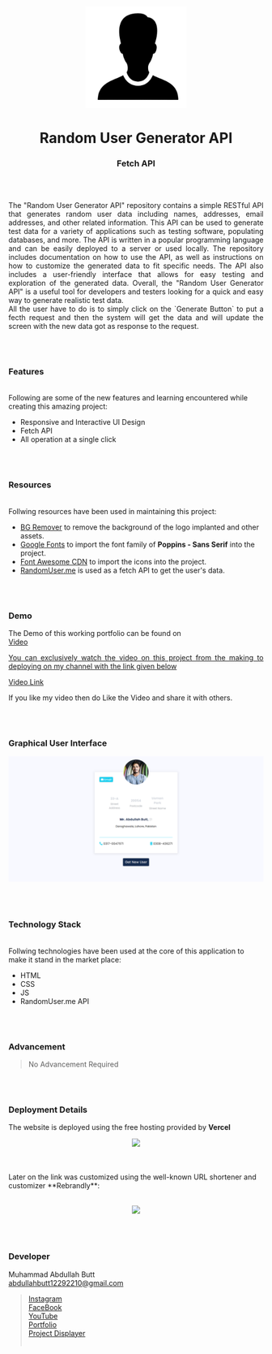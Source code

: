 <p align="center">
  <img src = "/images/logo.png" width="200">
</p>

<h1 align="center">
  Random User Generator API
</h1>

<h3 align="center">
  Fetch API
</h3>


<br><br>

<p align="justify">
The "Random User Generator API" repository contains a simple RESTful API that generates random user data including names, addresses, email addresses, and other related information. This API can be used to generate test data for a variety of applications such as testing software, populating databases, and more. The API is written in a popular programming language and can be easily deployed to a server or used locally. The repository includes documentation on how to use the API, as well as instructions on how to customize the generated data to fit specific needs. The API also includes a user-friendly interface that allows for easy testing and exploration of the generated data. Overall, the "Random User Generator API" is a useful tool for developers and testers looking for a quick and easy way to generate realistic test data. <br>
All the user have to do is to simply click on the `Generate Button` to put a fecth request and then the system will get the data and will update the screen with the new data got as response to the request.   
</p>


<br><br>
<!-- ................................................................................................................................. -->


### Features
<br>
Following are some of the new features and learning encountered while creating this amazing project:

- Responsive and Interactive UI Design
- Fetch API
- All operation at a single click


<br><br>
<!-- ................................................................................................................................. -->


### Resources
<br>
Follwing resources have been used in maintaining this project:

- [BG Remover](https://www.remove.bg/upload) to remove the background of the logo implanted and other assets.
- [Google Fonts](https://fonts.google.com/) to import the font family of <b>Poppins - Sans Serif</b> into the project.
- [Font Awesome CDN](https://cdnjs.com/libraries/font-awesome) to import the icons into the project. 
- [RandomUser.me](https://randomuser.me/api/) is used as a fetch API to get the user's data.


<br><br>
<!-- ................................................................................................................................. -->


### Demo
<p align="justify">
  The Demo of this working portfolio can be found on <br>
  <a href="></a>
</p>


<br><br>
<!-- ................................................................................................................................. -->



### Video
<p align="justify">
You can exclusively watch the video on this project from the making to deploying on my     channel with the link given below<br>

  [Video Link](# ) <br>

  If you like my video then do Like the Video and share it with others.
</p>


<br><br>
<!-- ................................................................................................................................. -->



### Graphical User Interface
![GUI for this Project](/images/demo.png)


<br><br>
<!-- ................................................................................................................................. -->




### Technology Stack
<br>
Follwing technologies have been used at the core of this application to make it stand in the market place:

- HTML
- CSS
- JS
- RandomUser.me API


<br><br>
<!-- ................................................................................................................................. -->


### Advancement

> No Advancement Required

<br><br>
<!-- ................................................................................................................................. -->


### Deployment Details

The website is deployed using the free hosting provided by **Vercel**
<p align = "center">
  <img src = "https://branditechture.agency/brand-logos/wp-content/uploads/wpdm-cache/Vercel-900x0.png" width = "300">
</p>
<br><br>
Later on the link was customized using the well-known URL shortener and customizer **Rebrandly**:<br><br>
<p align = "center">
  <img src = "https://www.rebrandly.com/images/URL-Shortener.fileextension.svg" width = "300">
</p>


<br><br>
<!-- ................................................................................................................................. -->


### Developer

Muhammad Abdullah Butt <br>
abdullahbutt12292210@gmail.com <br>
> [Instagram](https://www.instagram.com/abdullah.butt.22/)<br>
> [FaceBook](https://www.facebook.com/profile.php?id=100076291614529)<br>
> [YouTube](https://www.youtube.com/channel/UCnuOFQyMywg-KuoN-lmav1Q)<br>
> [Portfolio](https://rebrand.ly/MuhammadAbdullahButt_MABCORP)<br>
> [Project Displayer]( https://rebrand.ly/ProjectDisplayer_MABCORP)
<br><br>
<!-- ................................................................................................................................. -->






